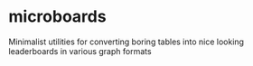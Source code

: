 # microboards
Minimalist utilities for converting boring tables into nice looking leaderboards in various graph formats

